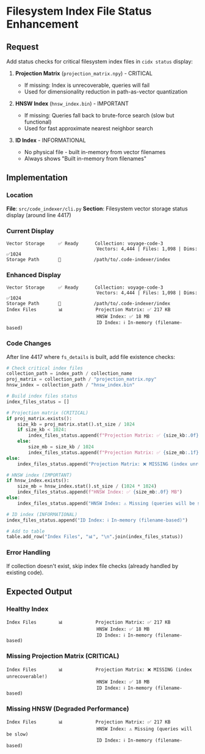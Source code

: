 # Filesystem Index File Status Enhancement

## Request
Add status checks for critical filesystem index files in `cidx status` display:

1. **Projection Matrix** (`projection_matrix.npy`) - CRITICAL
   - If missing: Index is unrecoverable, queries will fail
   - Used for dimensionality reduction in path-as-vector quantization

2. **HNSW Index** (`hnsw_index.bin`) - IMPORTANT
   - If missing: Queries fall back to brute-force search (slow but functional)
   - Used for fast approximate nearest neighbor search

3. **ID Index** - INFORMATIONAL
   - No physical file - built in-memory from vector filenames
   - Always shows "Built in-memory from filenames"

## Implementation

### Location
**File**: `src/code_indexer/cli.py`
**Section**: Filesystem vector storage status display (around line 4417)

### Current Display
```
Vector Storage     ✅ Ready      Collection: voyage-code-3
                                 Vectors: 4,444 | Files: 1,098 | Dims: ✅1024
Storage Path       📁            /path/to/.code-indexer/index
```

### Enhanced Display
```
Vector Storage     ✅ Ready      Collection: voyage-code-3
                                 Vectors: 4,444 | Files: 1,098 | Dims: ✅1024
Storage Path       📁            /path/to/.code-indexer/index
Index Files        📊            Projection Matrix: ✅ 217 KB
                                 HNSW Index: ✅ 18 MB
                                 ID Index: ℹ️ In-memory (filename-based)
```

### Code Changes

After line 4417 where `fs_details` is built, add file existence checks:

```python
# Check critical index files
collection_path = index_path / collection_name
proj_matrix = collection_path / "projection_matrix.npy"
hnsw_index = collection_path / "hnsw_index.bin"

# Build index files status
index_files_status = []

# Projection matrix (CRITICAL)
if proj_matrix.exists():
    size_kb = proj_matrix.stat().st_size / 1024
    if size_kb < 1024:
        index_files_status.append(f"Projection Matrix: ✅ {size_kb:.0f} KB")
    else:
        size_mb = size_kb / 1024
        index_files_status.append(f"Projection Matrix: ✅ {size_mb:.1f} MB")
else:
    index_files_status.append("Projection Matrix: ❌ MISSING (index unrecoverable!)")

# HNSW index (IMPORTANT)
if hnsw_index.exists():
    size_mb = hnsw_index.stat().st_size / (1024 * 1024)
    index_files_status.append(f"HNSW Index: ✅ {size_mb:.0f} MB")
else:
    index_files_status.append("HNSW Index: ⚠️ Missing (queries will be slow)")

# ID index (INFORMATIONAL)
index_files_status.append("ID Index: ℹ️ In-memory (filename-based)")

# Add to table
table.add_row("Index Files", "📊", "\n".join(index_files_status))
```

### Error Handling

If collection doesn't exist, skip index file checks (already handled by existing code).

## Expected Output

### Healthy Index
```
Index Files        📊            Projection Matrix: ✅ 217 KB
                                 HNSW Index: ✅ 18 MB  
                                 ID Index: ℹ️ In-memory (filename-based)
```

### Missing Projection Matrix (CRITICAL)
```
Index Files        📊            Projection Matrix: ❌ MISSING (index unrecoverable!)
                                 HNSW Index: ✅ 18 MB
                                 ID Index: ℹ️ In-memory (filename-based)
```

### Missing HNSW (Degraded Performance)
```
Index Files        📊            Projection Matrix: ✅ 217 KB
                                 HNSW Index: ⚠️ Missing (queries will be slow)
                                 ID Index: ℹ️ In-memory (filename-based)
```

